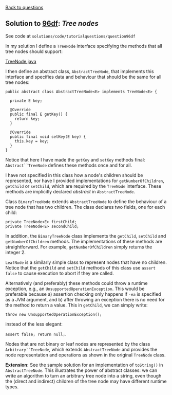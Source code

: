 [Back to questions](../README.md)

## Solution to [96df](../questions/96df.md): *Tree nodes*

See code at `solutions/code/tutorialquestions/question96df`

In my solution I define a `TreeNode` interface specifying the methods that all tree nodes should support:

[TreeNode.java](../solutions/code/tutorialquestions/question96df/solution/TreeNode.java)

I then define an abstract class, `AbstractTreeNode`, that implements this interface and specifies
data and behaviour that should be the same for all tree nodes:

```
public abstract class AbstractTreeNode<E> implements TreeNode<E> {

  private E key;
  
  @Override
  public final E getKey() {
    return key;
  }
  
  @Override
  public final void setKey(E key) {
    this.key = key;
  }
}
```

Notice that here I have made the `getKey` and `setKey` methods final: `Abstract``TreeNode`
defines these methods once and for all.

I have not specified in this class how a node's children should be represented, nor have I provided implementations for
`getNumberOfChildren`, `getChild` or `setChild`, which are required by the `TreeNode`
interface.  These methods are implicitly declared *abstract* in `AbstractTreeNode`.

Class `BinaryTreeNode` extends `AbstractTreeNode` to define the behaviour of a tree node that has
two children.  The class declares two fields, one for each child:

```
private TreeNode<E> firstChild;
private TreeNode<E> secondChild;
```

In addition, the `BinaryTreeNode` class implements the `getChild`, `setChild` and `getNumberOfChildren` methods.  The implementations
of these methods are straightforward.  For example, `getNumberOfChildren` simply returns the integer 2.

`LeafNode` is a similarly simple class to represent nodes that have no children.  Notice that the `getChild`
and `setChild` methods of this class use `assert false` to cause execution to abort if they are called.

Alternatively (and preferably) these methods could throw a runtime exception, e.g., an `UnsupportedOperationException`.
This would be preferable because a) assertion checking only happens if `-ea` is specified as a JVM argument, and b)
after throwing an exception there is no need for the method to return a value.  This in `getChild`, we can simply write:

`throw new UnsupportedOperationException();`

instead of the less elegant:

`assert false; return null;`.

Nodes that are not binary or leaf nodes are represented by the class `Arbitrary``TreeNode`, which extends `AbstractTreeNode`
and provides the node representation and operations as shown in the original `TreeNode` class.  

**Extension:**  See the sample solution for an implementation of `toString()` in `AbstractTreeNode`.
This illustrates the power of abstract classes: we can write an algorithm to turn an arbitrary tree node into a string, even though the (direct and indirect)
children of the tree node may have different runtime types.

